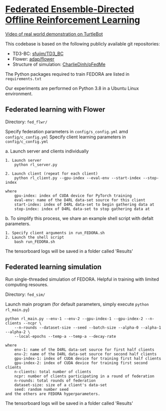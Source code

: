 # [Federated Ensemble-Directed Offline Reinforcement Learning](https://arxiv.org/abs/2305.03097)

[Video of real world demonstration on TurtleBot](https://youtu.be/LplasPUm3jg)

This codebase is based on the following publicly available git repositories:  
- TD3-BC: [sfujim/TD3_BC](https://github.com/sfujim/TD3_BC)
- Flower: [adap/flower](https://github.com/adap/flower)
- Structure of simulation: [CharlieDinh/pFedMe](https://github.com/CharlieDinh/pFedMe)

The Python packages required to train FEDORA are listed in `requirements.txt` 

Our experiments are performed on Python 3.8 in a Ubuntu Linux environment.


## Federated learning with Flower

Directory: `fed_flwr/`

Specify federation parameters in `config/s_config.yml` amd `config/c_config.yml`
Specify client learning parameters in `config/c_config.yml`

a. Launch server and clients individually

    1. Launch server  
        python rl_server.py
        
    2. Launch client (repeat for each client)
        python rl_client.py --gpu-index --eval-env --start-index --stop-index

    where  
        gpu-index: index of CUDA device for PyTorch training  
        eval-env: name of the D4RL data-set source for this client  
        start-index: index of D4RL data-set to begin gathering data at  
        stop-index: index of D4RL data-set to stop gathering data at

b. To simplify this process, we share an example shell script with defalt parameters.  

    1. Specify client arguments in run_FEDORA.sh
    2. Launch the shell script
        bash run_FEDORA.sh
        
The tensorboard logs will be saved in a folder called 'Results'


## Federated learning simulation

Run single-threaded simulation of FEDORA. Helpful in training with limited computing resoures.

Directory: `fed_sim/`

Launch main program (for default parameters, simply execute `python rl_main.py`)
        
    
    python rl_main.py --env-1 --env-2 --gpu-index-1 --gpu-index-2 --n-clients --ncpr \
        --n-rounds --dataset-size --seed --batch-size --alpha-0 --alpha-1 --alpha-2 \
        --local-epochs --temp-a --temp-a --decay-rate

    where  
        env-1: name of the D4RL data-set source for first half clients  
        env-2: name of the D4RL data-set source for second half clients    
        gpu-index-1: index of CUDA device for training first half clients  
        gpu-index-2: index of CUDA device for training first second clients  
        n-clients: total number of clients  
        ncpr: number of clients participating in a round of federation  
        n-rounds: total rounds of federation  
        dataset-size: size of a client's data-set
        seed: random number seed  
    and the others are FEDORA hyperparameters.

The tensorboard logs will be saved in a folder called 'Results'

